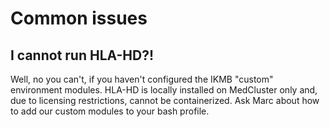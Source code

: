 # Common issues

## I cannot run HLA-HD?!

Well, no you can't, if you haven't configured the IKMB "custom" environment modules. HLA-HD is locally installed on MedCluster only and, due to licensing restrictions, cannot be containerized. Ask Marc about how to add our custom modules to your bash profile. 
